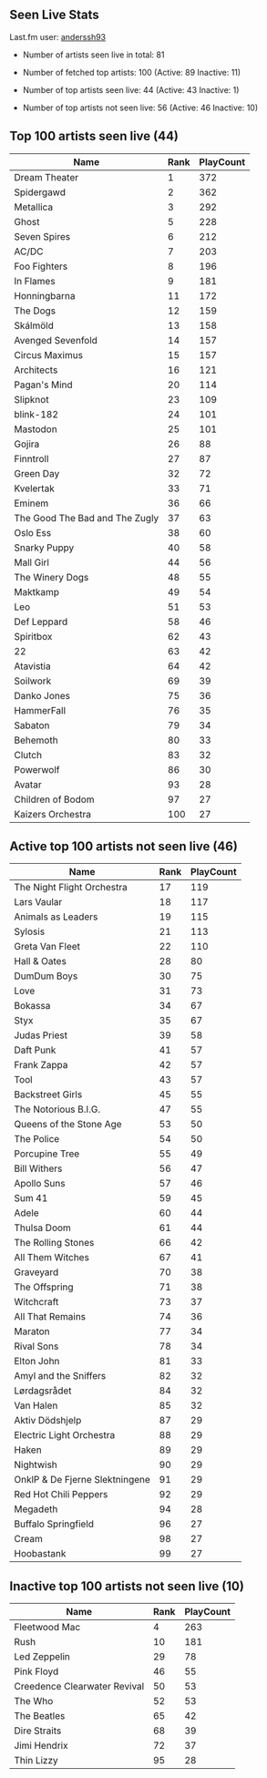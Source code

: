 ## Seen Live Stats

Last.fm user: [anderssh93](https://www.last.fm/user/anderssh93)

- Number of artists seen live in total: 81

- Number of fetched top artists: 100 (Active: 89 Inactive: 11)

- Number of top artists seen live: 44 (Active: 43 Inactive: 1)

- Number of top artists not seen live: 56 (Active: 46 Inactive: 10)

## Top 100 artists seen live (44)

Name                           | Rank | PlayCount
------------------------------ | ---- | ---------
Dream Theater                  | 1    | 372      
Spidergawd                     | 2    | 362      
Metallica                      | 3    | 292      
Ghost                          | 5    | 228      
Seven Spires                   | 6    | 212      
AC/DC                          | 7    | 203      
Foo Fighters                   | 8    | 196      
In Flames                      | 9    | 181      
Honningbarna                   | 11   | 172      
The Dogs                       | 12   | 159      
Skálmöld                       | 13   | 158      
Avenged Sevenfold              | 14   | 157      
Circus Maximus                 | 15   | 157      
Architects                     | 16   | 121      
Pagan's Mind                   | 20   | 114      
Slipknot                       | 23   | 109      
blink-182                      | 24   | 101      
Mastodon                       | 25   | 101      
Gojira                         | 26   | 88       
Finntroll                      | 27   | 87       
Green Day                      | 32   | 72       
Kvelertak                      | 33   | 71       
Eminem                         | 36   | 66       
The Good The Bad and The Zugly | 37   | 63       
Oslo Ess                       | 38   | 60       
Snarky Puppy                   | 40   | 58       
Mall Girl                      | 44   | 56       
The Winery Dogs                | 48   | 55       
Maktkamp                       | 49   | 54       
Leo                            | 51   | 53       
Def Leppard                    | 58   | 46       
Spiritbox                      | 62   | 43       
22                             | 63   | 42       
Atavistia                      | 64   | 42       
Soilwork                       | 69   | 39       
Danko Jones                    | 75   | 36       
HammerFall                     | 76   | 35       
Sabaton                        | 79   | 34       
Behemoth                       | 80   | 33       
Clutch                         | 83   | 32       
Powerwolf                      | 86   | 30       
Avatar                         | 93   | 28       
Children of Bodom              | 97   | 27       
Kaizers Orchestra              | 100  | 27       

## Active top 100 artists not seen live (46)

Name                           | Rank | PlayCount
------------------------------ | ---- | ---------
The Night Flight Orchestra     | 17   | 119      
Lars Vaular                    | 18   | 117      
Animals as Leaders             | 19   | 115      
Sylosis                        | 21   | 113      
Greta Van Fleet                | 22   | 110      
Hall & Oates                   | 28   | 80       
DumDum Boys                    | 30   | 75       
Love                           | 31   | 73       
Bokassa                        | 34   | 67       
Styx                           | 35   | 67       
Judas Priest                   | 39   | 58       
Daft Punk                      | 41   | 57       
Frank Zappa                    | 42   | 57       
Tool                           | 43   | 57       
Backstreet Girls               | 45   | 55       
The Notorious B.I.G.           | 47   | 55       
Queens of the Stone Age        | 53   | 50       
The Police                     | 54   | 50       
Porcupine Tree                 | 55   | 49       
Bill Withers                   | 56   | 47       
Apollo Suns                    | 57   | 46       
Sum 41                         | 59   | 45       
Adele                          | 60   | 44       
Thulsa Doom                    | 61   | 44       
The Rolling Stones             | 66   | 42       
All Them Witches               | 67   | 41       
Graveyard                      | 70   | 38       
The Offspring                  | 71   | 38       
Witchcraft                     | 73   | 37       
All That Remains               | 74   | 36       
Maraton                        | 77   | 34       
Rival Sons                     | 78   | 34       
Elton John                     | 81   | 33       
Amyl and the Sniffers          | 82   | 32       
Lørdagsrådet                   | 84   | 32       
Van Halen                      | 85   | 32       
Aktiv Dödshjelp                | 87   | 29       
Electric Light Orchestra       | 88   | 29       
Haken                          | 89   | 29       
Nightwish                      | 90   | 29       
OnklP & De Fjerne Slektningene | 91   | 29       
Red Hot Chili Peppers          | 92   | 29       
Megadeth                       | 94   | 28       
Buffalo Springfield            | 96   | 27       
Cream                          | 98   | 27       
Hoobastank                     | 99   | 27       

## Inactive top 100 artists not seen live (10)

Name                         | Rank | PlayCount
---------------------------- | ---- | ---------
Fleetwood Mac                | 4    | 263      
Rush                         | 10   | 181      
Led Zeppelin                 | 29   | 78       
Pink Floyd                   | 46   | 55       
Creedence Clearwater Revival | 50   | 53       
The Who                      | 52   | 53       
The Beatles                  | 65   | 42       
Dire Straits                 | 68   | 39       
Jimi Hendrix                 | 72   | 37       
Thin Lizzy                   | 95   | 28       
